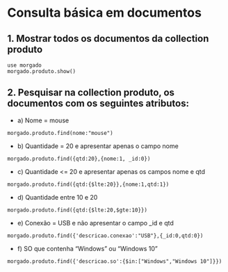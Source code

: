 # Consulta básica em documentos

## 1. Mostrar todos os documentos da collection produto
```
use morgado
morgado.produto.show()
```
## 2. Pesquisar na collection produto, os documentos com os seguintes atributos:

- a) Nome = mouse
```
morgado.produto.find(nome:"mouse")
```
- b) Quantidade = 20 e apresentar apenas o campo nome
```
morgado.produto.find({qtd:20},{nome:1, _id:0})
```
- c) Quantidade <= 20 e apresentar apenas os campos nome e qtd
```
morgado.produto.find({qtd:{$lte:20}},{nome:1,qtd:1})
```
- d) Quantidade entre 10 e 20
```
morgado.produto.find({qtd:{$lte:20,$gte:10}})
```
- e) Conexão = USB e não apresentar o campo _id e qtd
```
morgado.produto.find({'descricao.conexao':"USB"},{_id:0,qtd:0})
```
- f) SO que contenha “Windows” ou “Windows 10”
```
morgado.produto.find({'descricao.so':{$in:["Windows","Windows 10"]}})
```